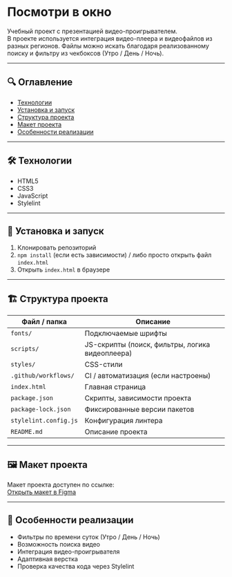 # Посмотри в окно

Учебный проект с презентацией видео-проигрывателем.  
В проекте используется интеграция видео-плеера и видеофайлов из разных регионов. Файлы можно искать благодаря реализованному поиску и фильтру из чекбоксов (Утро / День / Ночь).

---

## 🔍 Оглавление
- [Технологии](#technologies)
- [Установка и запуск](#install)
- [Структура проекта](#structure)
- [Макет проекта](#mockup)
- [Особенности реализации](#features)

---

## 🛠 <a id="technologies">Технологии</a>

- HTML5  
- CSS3  
- JavaScript  
- Stylelint  

---

## 🚀 <a id="install">Установка и запуск</a>

1. Клонировать репозиторий  
2. `npm install` (если есть зависимости) / либо просто открыть файл `index.html`  
3. Открыть `index.html` в браузере  

---

## :building_construction: <a id="structure">Структура проекта</a>
| Файл / папка             | Описание                                     |
|--------------------------|----------------------------------------------|
| `fonts/`                 | Подключаемые шрифты                         |
| `scripts/`               | JS-скрипты (поиск, фильтры, логика видеоплеера) |
| `styles/`                | CSS-стили                                    |
| `.github/workflows/`     | CI / автоматизация (если настроены)         |
| `index.html`             | Главная страница                             |
| `package.json`           | Скрипты, зависимости проекта                 |
| `package-lock.json`      | Фиксированные версии пакетов                 |
| `stylelint.config.js`    | Конфигурация линтера                         |
| `README.md`              | Описание проекта                             |

---

## 🖼 <a id="mockup">Макет проекта</a>

Макет проекта доступен по ссылке:  
[Открыть макет в Figma](https://www.figma.com/design/8KwhMpv8qnDocX4NVFQBpn/Оно-тебе-надо?node-id=0-1&p=f&t=HKtiPzXHuz5N6DJs-0)

---

## 🎯 <a id="features">Особенности реализации</a>

- Фильтры по времени суток (Утро / День / Ночь)  
- Возможность поиска видео  
- Интеграция видео-проигрывателя  
- Адаптивная верстка  
- Проверка качества кода через Stylelint  
